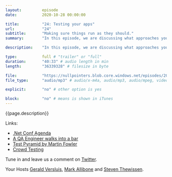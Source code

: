 ```yaml
---
layout:         episode
date: 			2020-10-28 00:00:00

title: 			"24: Testing your apps"
url:            "24"
subtitle: 		"Making sure things run as they should."
summary: 		"In this episode, we are discussing what approaches you can take to test your hard coded work. From TDD to BDD, we discuss a few of the common Acronym Driven Development approaches and what benefits you want to expect when writing automated code."

description: 	"In this episode, we are discussing what approaches you can take to test your hard coded work. From TDD to BDD, we discuss a few of the common Acronym Driven Development approaches and what benefits you want to expect when writing automated code."

type:			full # "trailer" or "full"
duration: 		"40:33" # audio length in min
length: 		"36339328" # filesize in byte

file: 			"https://nullpointers.blob.core.windows.net/episodes/20201028_Testing.mp3"
file_type: 		"audio/mp3" # audio/x-m4a, audio/mp3, audio/mpeg, video/quicktime, video/mp4, video/x-m4v, application/pdf, and document/x-epub

explicit: 		"no" # other option is yes

block: 			"no" # means is shown in iTunes
---
```


{{page.description}}

Links:
- [.Net Conf Agenda](https://www.dotnetconf.net/agenda)
- [A QA Engineer walks into a bar](https://www.reddit.com/r/Jokes/comments/4oh40o/a_qa_engineer_walks_into_a_bar_and_orders_a_beer/)
- [Test Pyramid by Martin Fowler](https://martinfowler.com/bliki/TestPyramid.html)
- [Crowd Testing](https://en.wikipedia.org/wiki/Crowdsourced_testing)

Tune in and leave us a comment on [Twitter](https://twitter.com/nullpointersio).

Your Hosts [Gerald Versluis](https://twitter.com/jfversluis), [Mark Allibone](https://twitter.com/mallibone) and [Steven Thewissen](https://twitter.com/devnl).
